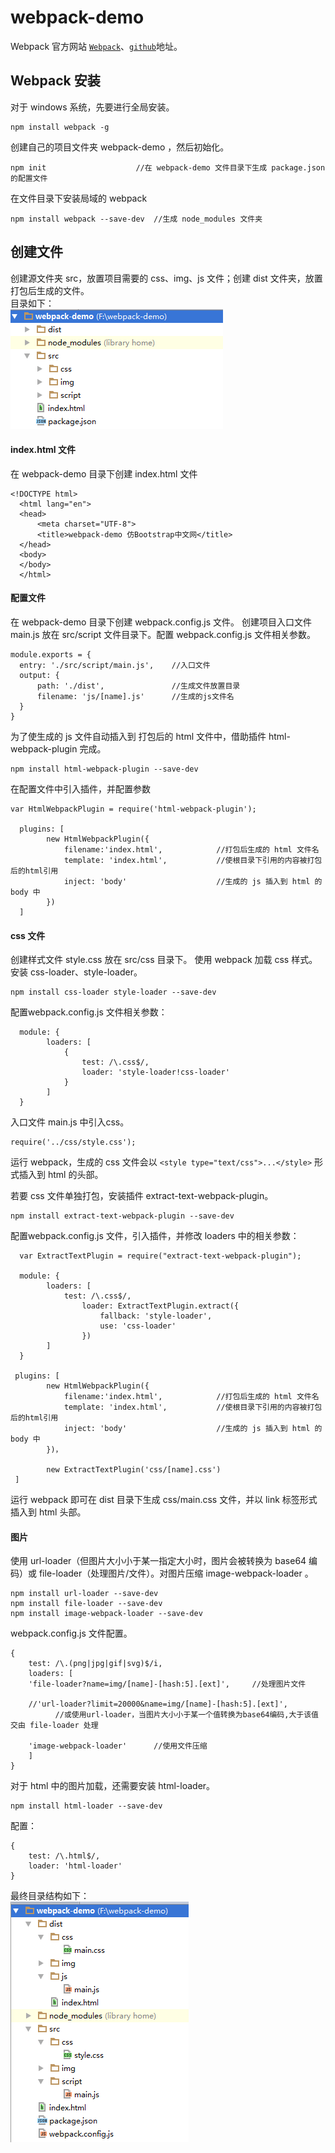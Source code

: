 # webpack-demo

Webpack 官方网站 [`Webpack`](https://webpack.github.io/docs/)、[`github`](https://github.com/webpack/webpack)地址。

## Webpack 安装
对于 windows 系统，先要进行全局安装。
```
npm install webpack -g
```
创建自己的项目文件夹 webpack-demo ，然后初始化。
```
npm init                    //在 webpack-demo 文件目录下生成 package.json 的配置文件
```
在文件目录下安装局域的 webpack
```
npm install webpack --save-dev  //生成 node_modules 文件夹
```

## 创建文件
创建源文件夹 src，放置项目需要的 css、img、js 文件；创建 dist 文件夹，放置打包后生成的文件。    
目录如下：    
![](https://github.com/xu-duo/xu-duo.github.io/blob/master/2017/03/06/webpack%E5%AD%A6%E4%B9%A0%E7%AC%94%E8%AE%B0-%E5%B0%8Fdemo/1.png)

#### index.html 文件
在 webpack-demo 目录下创建 index.html 文件
```
<!DOCTYPE html>
  <html lang="en">
  <head>
      <meta charset="UTF-8">
      <title>webpack-demo 仿Bootstrap中文网</title>
  </head>
  <body>
  </body>
  </html>
  ```

#### 配置文件
在 webpack-demo 目录下创建 webpack.config.js 文件。
创建项目入口文件 main.js 放在 src/script 文件目录下。配置 webpack.config.js 文件相关参数。

  ```
  module.exports = {
    entry: './src/script/main.js',    //入口文件
    output: {
        path: './dist',               //生成文件放置目录
        filename: 'js/[name].js'	  //生成的js文件名
    }
  }
  ```
为了使生成的 js 文件自动插入到 打包后的 html 文件中，借助插件 html-webpack-plugin 完成。
```
npm install html-webpack-plugin --save-dev
```
在配置文件中引入插件，并配置参数
```
var HtmlWebpackPlugin = require('html-webpack-plugin');

  plugins: [
        new HtmlWebpackPlugin({ 
            filename:'index.html',            //打包后生成的 html 文件名
            template: 'index.html',           //使根目录下引用的内容被打包后的html引用
            inject: 'body'                    //生成的 js 插入到 html 的 body 中
        })
  ]

```

#### css 文件
创建样式文件 style.css 放在 src/css 目录下。
使用 webpack 加载 css 样式。安装 css-loader、style-loader。
```
npm install css-loader style-loader --save-dev
```
配置webpack.config.js 文件相关参数：
```
  module: {
        loaders: [
            {
                test: /\.css$/,
                loader: 'style-loader!css-loader'
            }
        ]
  }
```

入口文件 main.js 中引入css。
```
require('../css/style.css');
```
运行 webpack，生成的 css 文件会以 `<style type="text/css">...</style>` 形式插入到 html 的头部。

若要 css 文件单独打包，安装插件 extract-text-webpack-plugin。
```
npm install extract-text-webpack-plugin --save-dev
```
配置webpack.config.js 文件，引入插件，并修改 loaders 中的相关参数：

```
  var ExtractTextPlugin = require("extract-text-webpack-plugin");

  module: {
        loaders: [
            test: /\.css$/,
                loader: ExtractTextPlugin.extract({
                    fallback: 'style-loader',
                    use: 'css-loader'
                })
        ]
  }

 plugins: [
        new HtmlWebpackPlugin({ 
            filename:'index.html',            //打包后生成的 html 文件名
            template: 'index.html',           //使根目录下引用的内容被打包后的html引用
            inject: 'body'                    //生成的 js 插入到 html 的 body 中
        })，

        new ExtractTextPlugin('css/[name].css')  
 ]
```

运行 webpack 即可在 dist 目录下生成 css/main.css 文件，并以 link 标签形式插入到 html 头部。

#### 图片
使用 url-loader（但图片大小小于某一指定大小时，图片会被转换为 base64 编码）或 file-loader（处理图片/文件）。对图片压缩 image-webpack-loader 。
```
npm install url-loader --save-dev
npm install file-loader --save-dev
npm install image-webpack-loader --save-dev
```
webpack.config.js 文件配置。
```
{
    test: /\.(png|jpg|gif|svg)$/i,
    loaders: [
    'file-loader?name=img/[name]-[hash:5].[ext]',     //处理图片文件

    //'url-loader?limit=20000&name=img/[name]-[hash:5].[ext]',       
          //或使用url-loader，当图片大小小于某一个值转换为base64编码,大于该值交由 file-loader 处理

    'image-webpack-loader'      //使用文件压缩
    ]
}
```

对于 html 中的图片加载，还需要安装 html-loader。
```
npm install html-loader --save-dev
```
配置：
```
{
    test: /\.html$/,
    loader: 'html-loader'
}
```

最终目录结构如下：    
![](https://github.com/xu-duo/xu-duo.github.io/blob/master/2017/03/06/webpack%E5%AD%A6%E4%B9%A0%E7%AC%94%E8%AE%B0-%E5%B0%8Fdemo/2.png)


